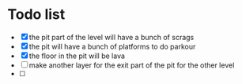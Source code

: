 # Todo list
- [x] the pit part of the level will have a bunch of scrags
- [x] the pit will have a bunch of platforms to do parkour
- [x] the floor in the pit will be lava
- [ ] make another layer for the exit part of the pit for the other level
- [ ] 